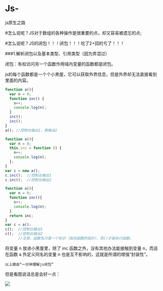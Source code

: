 # Js-
js原生之路

#怎么说呢？JS对于数组的各种操作是很重要的点，却又容易被遗忘的点;

#怎么说呢？JS的闭包！！！闭包！！！吃了2+回的亏了！！！

###1.解析闭包以及基本类型、引用类型（因为弄混过）

闭包：有权访问另一个函数作用域内变量的函数都是闭包。

js的每个函数都是一个个小黑屋，它可以获取外界信息，但是外界却无法直接看到里面的内容。
```javascript
function a(){
  var n = 0;
  function inc() {
    n++;
    console.log(n);
  }
  inc(); 
  inc(); 
}
a(); //控制台输出1，再输出2

function a(){
  var n = 0;
  this.inc = function () {
    n++; 
    console.log(n);
  };
}
var c = new a();
c.inc();  //控制台输出1
c.inc();  //控制台输出2

function a(){
  var n = 0;
  function inc(){
    n++; 
    console.log(n);
  }
  return inc;
}
var c = a();
c();  //控制台输出1 
c();  //控制台输出2
      //注意，函数名只是一个标识（指向函数的指针），而()才是执行函数。
```
将变量 n 放进小黑屋里，除了 inc 函数之外，没有其他办法能接触到变量 n，而且在函数 a 外定义同名的变量 n 也是互不影响的，这就是所谓的增强“封装性”。

`以上摘自“一分钟理解js闭包”`

但是看图说话总是会好一点：

![](https://github.com/TUARAN/PIC/blob/master/js/bibao.png)

